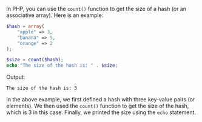 In PHP, you can use the `count()` function to get the size of a hash (or an associative array). Here is an example:

```php
$hash = array(
    "apple" => 3,
    "banana" => 5,
    "orange" => 2
);

$size = count($hash);
echo "The size of the hash is: " . $size;
```

Output:
```
The size of the hash is: 3
```

In the above example, we first defined a hash with three key-value pairs (or elements). We then used the `count()` function to get the size of the hash, which is 3 in this case. Finally, we printed the size using the `echo` statement.